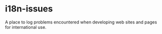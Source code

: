 # i18n-issues
A place to log problems encountered when developing web sites and pages for international use.
